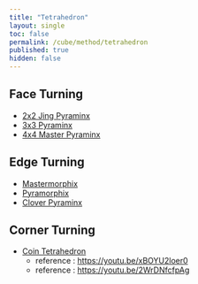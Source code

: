 ```yaml
---
title: "Tetrahedron"
layout: single
toc: false
permalink: /cube/method/tetrahedron
published: true
hidden: false
---
```


<head>
  <base target="_self">
</head>



## Face Turning

- [2x2 Jing Pyraminx](/cube/method/tetrahedron/face_turning/2x2_jing_pyraminx)
- [3x3 Pyraminx](/cube/method/tetrahedron/face_turning/3x3_pyraminx)
- [4x4 Master Pyraminx](/cube/method/tetrahedron/face_turning/4x4_master_pyraminx)



## Edge Turning

- [Mastermorphix](/cube/method/tetrahedron/edge_turning/mastermorphix)
- [Pyramorphix](/cube/method/tetrahedron/edge_turning/pyramorphix)
- [Clover Pyraminx](/cube/method/tetrahedron/edge_turning/clover_pyraminx)



## Corner Turning

- [Coin Tetrahedron](https://twistypuzzles.com/app/museum/museum_showitem.php?pkey=6748)
  - reference : <https://youtu.be/xBOYU2loer0>
  - reference : <https://youtu.be/2WrDNfcfpAg>
